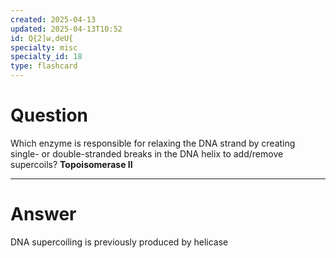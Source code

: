```yaml
---
created: 2025-04-13
updated: 2025-04-13T10:52
id: Q{2]w,deU{
specialty: misc
specialty_id: 18
type: flashcard
---
```


# Question
Which enzyme is responsible for relaxing the DNA strand by creating single- or double-stranded breaks in the DNA helix to add/remove supercoils?    **Topoisomerase II**

---

# Answer
DNA supercoiling is previously produced by helicase